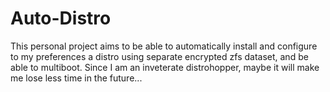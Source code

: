 # Auto-Distro

This personal project aims to be able to automatically install and configure to my preferences a distro using separate encrypted zfs dataset, and be able to multiboot. Since I am an inveterate distrohopper, maybe it will make me lose less time in the future...